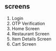 ## screens

1. Login
2. OTP Verification
3. Home Screen
4. Restaurant Screen
5. Item Details Screen
6. Cart Screen